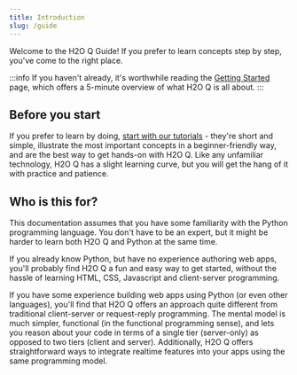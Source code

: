 ```yaml
---
title: Introduction
slug: /guide
---
```


Welcome to the H2O Q Guide! If you prefer to learn concepts step by step, you've come to the right place. 

:::info
If you haven't already, it's worthwhile reading the [Getting Started](./) page, which offers a 5-minute overview of what H2O Q is all about.
:::

## Before you start

If you prefer to learn by doing, [start with our tutorials](./tutorial-hello.md) - they're short and simple, illustrate the most important concepts in a beginner-friendly way, and are the best way to get hands-on with H2O Q. Like any unfamiliar technology, H2O Q has a slight learning curve, but you will get the hang of it with practice and patience. 

## Who is this for?

This documentation assumes that you have some familiarity with the Python programming language. You don't have to be an expert, but it might be harder to learn both H2O Q and Python at the same time.

If you already know Python, but have no experience authoring web apps, you'll probably find H2O Q a fun and easy way to get started, without the hassle of learning HTML, CSS, Javascript and client-server programming.

If you have some experience building web apps using Python (or even other languages), you'll find that H2O Q offers an approach quite different from traditional client-server or request-reply programming. The mental model is much simpler, functional (in the functional programming sense), and lets you reason about your code in terms of a single tier (server-only) as opposed to two tiers (client and server). Additionally, H2O Q offers straightforward ways to integrate realtime features into your apps using the same programming model.






